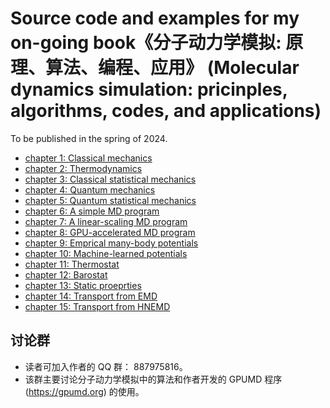 # Source code and examples for my on-going book《分子动力学模拟: 原理、算法、编程、应用》 (Molecular dynamics simulation: pricinples, algorithms, codes, and applications)

To be published in the spring of 2024.

- [chapter 1: Classical mechanics](chapter-01-classical_mechanics/readme.md)
- [chapter 2: Thermodynamics](chapter-01-thermodynamics/readme.md)
- [chapter 3: Classical statistical mechanics](chapter-01-classical_statistical_mechanics/readme.md)
- [chapter 4: Quantum mechanics](chapter-01-quantum_mechanics/readme.md)
- [chapter 5: Quantum statistical mechanics](chapter-01-quantum_statistical_mechanics/readme.md)
- [chapter 6: A simple MD program](chapter-04-simple_md/readme.md)
- [chapter 7: A linear-scaling MD program](chapter-05-linear_md/readme.md)
- [chapter 8: GPU-accelerated MD program](chapter-06-gpumd/readme.md)
- [chapter 9: Emprical many-body potentials](chapter-07-empirical_potentials/readme.md)
- [chapter 10: Machine-learned potentials](chapter-08-machine_learned_potentials/readme.md)
- [chapter 11: Thermostat](chapter-09-thermostat/readme.md)
- [chapter 12: Barostat](chapter-10-barostat/readme.md)
- [chapter 13: Static proeprties](chapter-11-static_properties/readme.md)
- [chapter 14: Transport from EMD](chapter-12-transport_EMD/readme.md)
- [chapter 15: Transport from HNEMD](chapter-13-transport_HNEMD/readme.md)

## 讨论群
* 读者可加入作者的 QQ 群： 887975816。
* 该群主要讨论分子动力学模拟中的算法和作者开发的 GPUMD 程序 (https://gpumd.org) 的使用。

